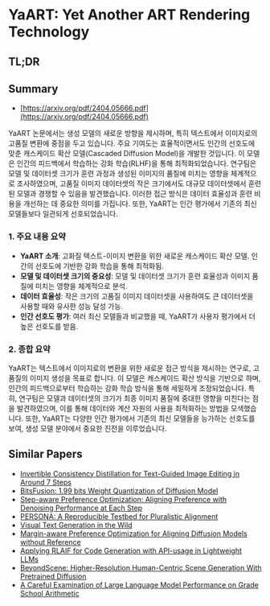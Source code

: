 # YaART: Yet Another ART Rendering Technology
## TL;DR
## Summary
- [https://arxiv.org/pdf/2404.05666.pdf](https://arxiv.org/pdf/2404.05666.pdf)

YaART 논문에서는 생성 모델의 새로운 방향을 제시하며, 특히 텍스트에서 이미지로의 고품질 변환에 중점을 두고 있습니다. 주요 기여도는 효율적이면서도 인간의 선호도에 맞춘 캐스케이드 확산 모델(Cascaded Diffusion Model)을 개발한 것입니다. 이 모델은 인간의 피드백에서 학습하는 강화 학습(RLHF)을 통해 최적화되었습니다. 연구팀은 모델 및 데이터셋 크기가 훈련 과정과 생성된 이미지의 품질에 미치는 영향을 체계적으로 조사하였으며, 고품질 이미지 데이터셋의 작은 크기에서도 대규모 데이터셋에서 훈련된 모델과 경쟁할 수 있음을 발견했습니다. 이러한 접근 방식은 데이터 효율성과 훈련 비용을 개선하는 데 중요한 의미를 가집니다. 또한, YaART는 인간 평가에서 기존의 최신 모델들보다 일관되게 선호되었습니다.

### 1. 주요 내용 요약
- **YaART 소개**: 고화질 텍스트-이미지 변환을 위한 새로운 캐스케이드 확산 모델. 인간의 선호도에 기반한 강화 학습을 통해 최적화됨.
- **모델 및 데이터셋 크기의 중요성**: 모델 및 데이터셋 크기가 훈련 효율성과 이미지 품질에 미치는 영향을 체계적으로 분석.
- **데이터 효율성**: 작은 크기의 고품질 이미지 데이터셋을 사용하여도 큰 데이터셋을 사용할 때와 유사한 성능 달성 가능.
- **인간 선호도 평가**: 여러 최신 모델들과 비교했을 때, YaART가 사용자 평가에서 더 높은 선호도를 받음.

### 2. 종합 요약
YaART는 텍스트에서 이미지로의 변환을 위한 새로운 접근 방식을 제시하는 연구로, 고품질의 이미지 생성을 목표로 합니다. 이 모델은 캐스케이드 확산 방식을 기반으로 하며, 인간의 피드백으로부터 학습하는 강화 학습 방식을 통해 세밀하게 조정되었습니다. 특히, 연구팀은 모델과 데이터셋의 크기가 최종 이미지 품질에 중대한 영향을 미친다는 점을 발견하였으며, 이를 통해 데이터와 계산 자원의 사용을 최적화하는 방법을 모색했습니다. 또한, YaART는 다양한 인간 평가에서 기존의 최신 모델들을 능가하는 선호도를 보여, 생성 모델 분야에서 중요한 진전을 이루었습니다.

## Similar Papers
- [Invertible Consistency Distillation for Text-Guided Image Editing in Around 7 Steps](2406.14539.md)
- [BitsFusion: 1.99 bits Weight Quantization of Diffusion Model](2406.04333.md)
- [Step-aware Preference Optimization: Aligning Preference with Denoising Performance at Each Step](2406.04314.md)
- [PERSONA: A Reproducible Testbed for Pluralistic Alignment](2407.17387.md)
- [Visual Text Generation in the Wild](2407.14138.md)
- [Margin-aware Preference Optimization for Aligning Diffusion Models without Reference](2406.06424.md)
- [Applying RLAIF for Code Generation with API-usage in Lightweight LLMs](2406.20060.md)
- [BeyondScene: Higher-Resolution Human-Centric Scene Generation With Pretrained Diffusion](2404.04544.md)
- [A Careful Examination of Large Language Model Performance on Grade School Arithmetic](2405.00332.md)
